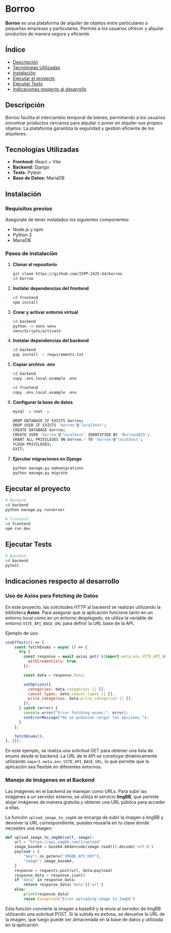 # Borroo

**Borroo** es una plataforma de alquiler de objetos entre particulares o pequeñas empresas y particulares. Permite a los usuarios ofrecer y alquilar productos de manera segura y eficiente.

## Índice

- [Descripción](#descripción)
- [Tecnologías Utilizadas](#tecnologías-utilizadas)
- [Instalación](#instalación)
- [Ejecutar el proyecto](#ejecutar-el-proyecto)
- [Ejecutar Tests](#ejecutar-tests)
- [Indicaciones respecto al desarrollo](#indicaciones-respecto-al-desarrollo)

## Descripción

Borroo facilita el intercambio temporal de bienes, permitiendo a los usuarios encontrar productos cercanos para alquilar o poner en alquiler sus propios objetos. La plataforma garantiza la seguridad y gestión eficiente de los alquileres.

## Tecnologías Utilizadas

- **Frontend:** React + Vite
- **Backend:** Django
- **Tests:** Pytest
- **Base de Datos:** MariaDB


## Instalación

### Requisitos previos

Asegúrate de tener instalados los siguientes componentes:
- Node.js y npm
- Python 3
- MariaDB 

### Pasos de instalación

1. **Clonar el repositorio**
   ```sh
   git clone https://github.com/ISPP-2425-G4/borroo
   cd borroo
   ```

2. **Instalar dependencias del frontend**
   ```sh
   cd frontend
   npm install
   ```

3. **Crear y activar entorno virtual**
    ```sh
    cd backend
    python -m venv venv
    venv/Scripts/activate
    ```

4. **Instalar dependencias del backend**
   ```sh
   cd backend
   pip install -r requirements.txt
   ```

5. **Copiar archivo .env**
   ```sh
   cd backend
   copy .env.local.example .env

   cd frontend
   copy .env.local.example .env
   ```

6. **Configurar la base de datos**
   ```sh
   mysql -u root -p

   DROP DATABASE IF EXISTS borroo;
   DROP USER IF EXISTS 'borroo'@'localhost';
   CREATE DATABASE borroo;
   CREATE USER 'borroo'@'localhost' IDENTIFIED BY 'Borroo2025';
   GRANT ALL PRIVILEGES ON borroo.* TO 'borroo'@'localhost';
   FLUSH PRIVILEGES;
   EXIT;
   ```

7. **Ejecutar migraciones en Django**
   ```sh
   python manage.py makemigrations
   python manage.py migrate
   ```

## Ejecutar el proyecto
   ```sh
   # Backend
   cd backend
   python manage.py runserver
   ```
   ```sh
   # Frontend
   cd frontend
   npm run dev
   ```
## Ejecutar Tests
   ```sh
   # Backend
   cd backend
   pytest
   ```

## Indicaciones respecto al desarrollo

### Uso de Axios para Fetching de Datos

En este proyecto, las solicitudes HTTP al backend se realizan utilizando la biblioteca **Axios**. Para asegurar que la aplicación funcione tanto en un entorno local como en un entorno desplegado, se utiliza la variable de entorno `VITE_API_BASE_URL` para definir la URL base de la API.

Ejemplo de uso:

```javascript
useEffect(() => {
    const fetchEnums = async () => {
      try {
        const response = await axios.get(`${import.meta.env.VITE_API_BASE_URL}/objetos/enum-choices/`, {
          withCredentials: true,
        });

        const data = response.data;

        setOptions({
          categories: data.categories || [],
          cancel_types: data.cancel_types || [],
          price_categories: data.price_categories || [],
        });
      } catch (error) {
        console.error("Error fetching enums:", error);
        setErrorMessage("No se pudieron cargar las opciones.");
      }
    };

    fetchEnums();
}, []); 
```
En este ejemplo, se realiza una solicitud GET para obtener una lista de enums desde el backend. La URL de la API se construye dinámicamente utilizando `import.meta.env.VITE_API_BASE_URL`, lo que permite que la aplicación sea flexible en diferentes entornos.

### Manejo de Imágenes en el Backend

Las imágenes en el backend se manejan como URLs. Para subir las imágenes a un servidor externo, se utiliza el servicio **ImgBB**, que permite alojar imágenes de manera gratuita y obtener una URL pública para acceder a ellas.

La función `upload_image_to_imgbb` se encarga de subir la imagen a ImgBB y devolver la URL correspondiente, puedes reusarla en tu clase donde necesites una imagen:

```python
def upload_image_to_imgbb(self, image):
    url = "https://api.imgbb.com/1/upload"
    image_base64 = base64.b64encode(image.read()).decode('utf-8')
    payload = {
        "key": os.getenv("IMGBB_API_KEY"),
        "image": image_base64,
    }
    response = requests.post(url, data=payload)
    response_data = response.json()
    if 'data' in response_data:
        return response_data['data']['url']
    else:
        print(response_data)
        raise Exception("Error uploading image to Imgbb")
```
Esta función convierte la imagen a base64 y la envía al servidor de ImgBB utilizando una solicitud POST. Si la subida es exitosa, se devuelve la URL de la imagen, que luego puede ser almacenada en la base de datos y utilizada en la aplicación.